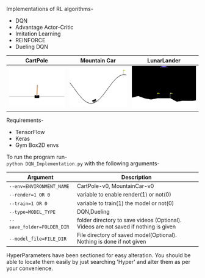Implementations of RL algorithms-
- DQN
- Advantage Actor-Critic
- Imitation Learning
- REINFORCE
- Dueling DQN

| CartPole                        | Mountain Car                          | LunarLander                             | 
| ------------------------------- | ------------------------------------- | --------------------------------------- | 
| ![CartPole](/docs/CartPole.gif) | ![MountainCar](/docs/MountainCar.gif) | ![LunarLander](/docs/LunarLander-2.gif) |


Requirements-
 - TensorFlow
 - Keras
 - Gym Box2D envs

To run the program run- <br />
`python DQN_Implementation.py` with the following arguments- <br />

Argument | Description
--- | --- 
`--env=ENVIRONMENT_NAME`| CartPole-v0, MountainCar-v0 
`--render=1 OR 0` | variable to enable render(1) or not(0)
`--train=1 OR 0` |  variable to train(1) the model or not(0) 
`--type=MODEL_TYPE` | DQN,Dueling
`--save_folder=FOLDER_DIR`| folder directory to save videos (Optional). Videos are not saved if nothing is given
`--model_file=FILE_DIR` | File directory of saved model(Optional). Nothing is done if not given    

HyperParameters have been sectioned for easy alteration. You should be able to locate them easily by just searching 'Hyper' and alter them as per your convenience.

